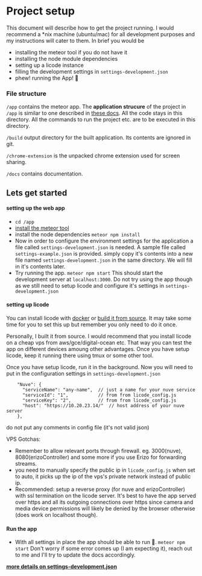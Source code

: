 # Project setup
This document will describe how to get the project running. I would recommend a *nix machine (ubuntu/mac) for all development purposes and my instructions will cater to them.
In brief you would be
 - installing the meteor tool if you do not have it
 - installing the node module dependencies
 - setting up a licode instance
 - filling the development settings in `settings-development.json`
 - phew! running the App! 🙏

### File structure

`/app` contains the meteor app.
The **application strucure** of the project in `/app` is similar to one described in [these docs](https://guide.meteor.com/structure.html#javascript-structure). All the code stays in this directory.
All the commands to run the project etc. are to be executed in this directory.

`/build` output directory for the built application. Its contents are ignored in git.

`/chrome-extension` is the unpacked chrome extension used for screen sharing.

`/docs` contains documentation.

## Lets get started

#### setting up the web app

- `cd /app`
- [install the meteor tool](https://www.meteor.com/install)
- install the node dependencies `meteor npm install`
- Now in order to configure the environment settings for the application a file called `settings-development.json` is needed. A sample file called `settings-example.json` is provided. simply copy it's contents into a new file named `settings-development.json` in the same directory.  We will fill in it's contents later.
- Try running the app. `meteor npm start` This should start the development server at `localhost:3000`. Do not try using the app though as we still need to setup licode and configure it's settings in `settings-development.json`

#### setting up licode

You can install licode with [docker](http://licode.readthedocs.io/en/master/docker/) or [build it from source](http://licode.readthedocs.io/en/master/from_source/). It may take some time for you to set this up but remember you only need to do it once.

Personally, I built it from source. I would recommend that you install licode on a cheap vps from aws/gce/digital-ocean etc. That way you can test the app on different devices amoung other advantages. Once you have setup licode, keep it running there using tmux or some other tool.

Once you have setup licode, run it in the background. Now you will need to put in the configuration settings in `settings-development.json`

```
    "Nuve": {
      "serviceName": "any-name",  // just a name for your nuve service
      "serviceId": "1",           // from from licode_config.js
      "serviceKey": "2",          // from from licode_config.js 
      "host": "https://10.20.23.14/"  // host address of your nuve server
    },
```
do not put any comments in config file (it's not valid json)

VPS Gotchas:
- Remember to allow relevant ports through firewall. eg. 3000(nuve), 8080(erizoController) and some more if you use Erizo for forwarding streams.
- you need to manually specify the public ip in `licode_config.js` when set to auto, it picks up the ip of the vps's private network instead of public ip.
- Recommended: setup a reverse proxy (for nuve and erizoController) with ssl termination on the licode server. It's best to have the app served over https and all its outgoing connections over https since camera and media device permissions will likely be denied by the browser otherwise (does work on localhost though).


#### Run the app
- With all settings in place the app should be able to run 🙏. `meteor npm start` Don't worry if some error comes up (I am expecting it), reach out to me and I'll try to update the docs accordingly.

[**more details on settings-development.json**](./settings-development.md)